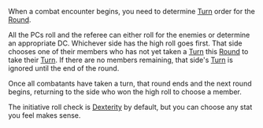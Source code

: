 When a combat encounter begins, you need to determine [Turn](Turn.md) order for the [Round](Round.md).

All the PCs roll and the referee can either roll for the enemies or determine an appropriate DC. Whichever side has the high roll goes first. That side chooses one of their members who has not yet taken a [Turn](Turn.md) this [Round](Round.md) to take their [Turn](Turn.md). If there are no members remaining, that side's [Turn](Turn.md) is ignored until the end of the round. 

Once all combatants have taken a turn, that round ends and the next round begins, returning to the side who won the high roll to choose a member.

The initiative roll check is [Dexterity](Dexterity.md) by default, but you can choose any stat you feel makes sense.
